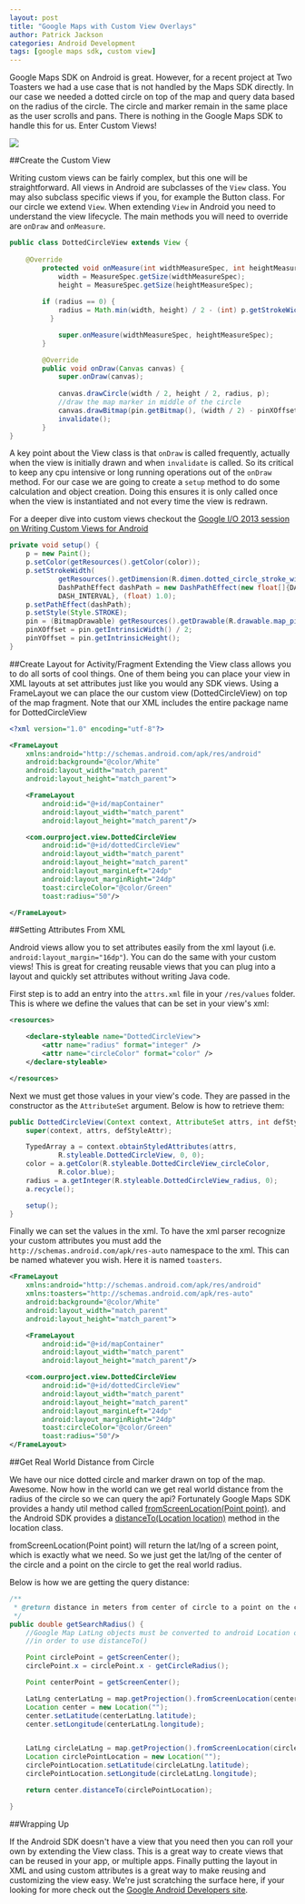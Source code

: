 ```yaml
---
layout: post
title: "Google Maps with Custom View Overlays"
author: Patrick Jackson
categories: Android Development
tags: [google maps sdk, custom view]
---
```


Google Maps SDK on Android is great.  However, for a recent project at Two Toasters we had a use case that is not handled by the Maps SDK directly.  In our case we needed a dotted circle on top of the map and query data based on the radius of the circle.  The circle and marker remain in the same place as the user scrolls and pans.  There is nothing in the Google Maps SDK to handle this for us.  Enter Custom Views!

<img src="http://giant.gfycat.com/ShyAlarmingBoubou.gif"/>

<!--more-->

##Create the Custom View
 
Writing custom views can be fairly complex, but this one will be straightforward.  All views in Android are subclasses of the `View` class.  You may also subclass specific views if you, for example the Button class.  For our circle we extend `View`.  When extending `View` in Android you need to understand the view lifecycle.  The main methods you will need to override are `onDraw` and `onMeasure`.

```java
public class DottedCircleView extends View {
    
	@Override
		protected void onMeasure(int widthMeasureSpec, int heightMeasureSpec) {
    		width = MeasureSpec.getSize(widthMeasureSpec);
    		height = MeasureSpec.getSize(heightMeasureSpec);
	
		if (radius == 0) {
		    radius = Math.min(width, height) / 2 - (int) p.getStrokeWidth();
		  }			    

    		super.onMeasure(widthMeasureSpec, heightMeasureSpec);
		}

		@Override
		public void onDraw(Canvas canvas) {
    		super.onDraw(canvas);
    		
        	canvas.drawCircle(width / 2, height / 2, radius, p);
    		//draw the map marker in middle of the circle
    		canvas.drawBitmap(pin.getBitmap(), (width / 2) - pinXOffset, (height / 2) - pinYOffset, null);
    		invalidate();
		}
}
```

A key point about the View class is that `onDraw` is called frequently, actually when the view is initially drawn and when `invalidate` is called.  So its critical to keep any cpu intensive or long running operations out of the `onDraw` method.  For our case we are going to create a `setup` method to do some calculation and object creation.  Doing this ensures it is only called once when the view is instantiated and not every time the view is redrawn.

For a deeper dive into custom views checkout the [Google I/O 2013 session on Writing Custom Views for Android](https://developers.google.com/events/io/sessions/325615129)


```java
private void setup() {
    p = new Paint();
    p.setColor(getResources().getColor(color));
    p.setStrokeWidth(
	  		getResources().getDimension(R.dimen.dotted_circle_stroke_width));
	  		DashPathEffect dashPath = new DashPathEffect(new float[]{DASH_INTERVAL,
            DASH_INTERVAL}, (float) 1.0);
    p.setPathEffect(dashPath);
    p.setStyle(Style.STROKE);
    pin = (BitmapDrawable) getResources().getDrawable(R.drawable.map_pin);
    pinXOffset = pin.getIntrinsicWidth() / 2;
    pinYOffset = pin.getIntrinsicHeight();
}
```

##Create Layout for Activity/Fragment
Extending the View class allows you to do all sorts of cool things.  One of them being you can place your view in XML layouts at set attributes just like you would any SDK views.  Using a FrameLayout we can place the our custom view (DottedCircleView) on top of the map fragment.  Note that our XML includes the entire package name for DottedCircleView 

```xml
<?xml version="1.0" encoding="utf-8"?>

<FrameLayout 
    xmlns:android="http://schemas.android.com/apk/res/android"
    android:background="@color/White"
    android:layout_width="match_parent"
    android:layout_height="match_parent">

    <FrameLayout
        android:id="@+id/mapContainer"
        android:layout_width="match_parent"
        android:layout_height="match_parent"/>

    <com.ourproject.view.DottedCircleView
        android:id="@+id/dottedCircleView"
        android:layout_width="match_parent"
        android:layout_height="match_parent"
        android:layout_marginLeft="24dp"
        android:layout_marginRight="24dp"
        toast:circleColor="@color/Green"
        toast:radius="50"/>

</FrameLayout>
```

##Setting Attributes From XML

Android views allow you to set attributes easily from the xml layout (i.e. `android:layout_margin="16dp"`).  You can do the same with your custom views!  This is great for creating reusable views that you can plug into a layout and quickly set attributes without writing Java code.  

First step is to add an entry into the `attrs.xml` file in your `/res/values` folder.  This is where we define the values that can be set in your view's xml:

```xml
<resources>

    <declare-styleable name="DottedCircleView">
        <attr name="radius" format="integer" />
        <attr name="circleColor" format="color" />
    </declare-styleable>

</resources>
```

Next we must get those values in your view's code.  They are passed in the constructor as the `AttributeSet` argument.  Below is how to retrieve them:

```java
public DottedCircleView(Context context, AttributeSet attrs, int defStyleAttr) {
    super(context, attrs, defStyleAttr);

    TypedArray a = context.obtainStyledAttributes(attrs,
            R.styleable.DottedCircleView, 0, 0);
    color = a.getColor(R.styleable.DottedCircleView_circleColor,
            R.color.blue);
    radius = a.getInteger(R.styleable.DottedCircleView_radius, 0);
    a.recycle();

    setup();
}
```

Finally we can set the values in the xml.  To have the xml parser recognize your custom attributes you must add the `http://schemas.android.com/apk/res-auto` namespace to the xml.  This can be named whatever you wish.  Here it is named `toasters`.

```xml
<FrameLayout
    xmlns:android="http://schemas.android.com/apk/res/android"
    xmlns:toasters="http://schemas.android.com/apk/res-auto"
    android:background="@color/White"
    android:layout_width="match_parent"
    android:layout_height="match_parent">

    <FrameLayout
        android:id="@+id/mapContainer"
        android:layout_width="match_parent"
        android:layout_height="match_parent"/>

    <com.ourproject.view.DottedCircleView
        android:id="@+id/dottedCircleView"
        android:layout_width="match_parent"
        android:layout_height="match_parent"
        android:layout_marginLeft="24dp"
        android:layout_marginRight="24dp"
        toast:circleColor="@color/Green"
        toast:radius="50"/>
</FrameLayout>
```


##Get Real World Distance from Circle

We have our nice dotted circle and marker drawn on top of the map.  Awesome.  Now how in the world can we get real world distance from the radius of the circle so we can query the api?  Fortunately Google Maps SDK provides a handy util method called [fromScreenLocation(Point point)](http://developer.android.com/reference/com/google/android/gms/maps/Projection.html#fromScreenLocation(android.graphics.Point)). and the Android SDK provides a [distanceTo(Location location)](http://developer.android.com/reference/android/location/Location.html#distanceTo(android.location.Location)) method in the location class. 

fromScreenLocation(Point point) will return the lat/lng of a screen point, which is exactly what we need.  So we just get the lat/lng of the center of the circle and a point on the circle to get the real world radius. 

Below is how we are getting the query distance:

```java
/**
 * @return distance in meters from center of circle to a point on the circle
 */
public double getSearchRadius() {
    //Google Map LatLng objects must be converted to android Location objects
    //in order to use distanceTo()

    Point circlePoint = getScreenCenter();
    circlePoint.x = circlePoint.x - getCircleRadius();

    Point centerPoint = getScreenCenter();

    LatLng centerLatLng = map.getProjection().fromScreenLocation(centerPoint);
    Location center = new Location("");
    center.setLatitude(centerLatLng.latitude);
    center.setLongitude(centerLatLng.longitude);


    LatLng circleLatLng = map.getProjection().fromScreenLocation(circlePoint);
    Location circlePointLocation = new Location("");
    circlePointLocation.setLatitude(circleLatLng.latitude);
    circlePointLocation.setLongitude(circleLatLng.longitude);

    return center.distanceTo(circlePointLocation);

}
```

##Wrapping Up

If the Android SDK doesn't have a view that you need then you can roll your own by extending the View class.  This is a great way to create views that can be reused in your app, or multiple apps.  Finally putting the layout in XML and using custom attributes is a great way to make reusing and customizing the view easy.  We're just scratching the surface here, if your looking for more check out the [Google Android Developers site](http://developer.android.com/training/custom-views/index.html).

